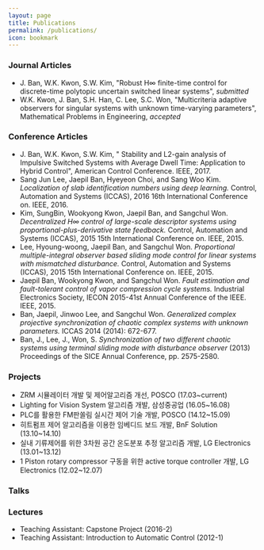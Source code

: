 ```yaml
---
layout: page
title: Publications
permalink: /publications/
icon: bookmark
---
```


### Journal Articles
* J. Ban, W.K. Kwon, S.W. Kim, "Robust H∞ finite-time control for discrete-time polytopic uncertain switched linear systems", *submitted*
* W.K. Kwon, J. Ban, S.H. Han, C. Lee, S.C. Won, "Multicriteria adaptive observers for singular systems with unknown time-varying parameters", Mathematical Problems in Engineering, *accepted* 

### Conference Articles
* J. Ban, W.K. Kwon, S.W. Kim, "  Stability and L2-gain analysis of Impulsive Switched Systems with Average Dwell Time: Application to Hybrid Control", American Control Conference. IEEE, 2017.
* Sang Jun Lee, Jaepil Ban, Hyeyeon Choi, and Sang Woo Kim. *Localization of slab identification numbers using deep learning.* Control, Automation and Systems (ICCAS), 2016 16th International Conference on. IEEE, 2016.
* Kim, SungBin, Wookyong Kwon, Jaepil Ban, and Sangchul Won. *Decentralized H∞ control of large-scale descriptor systems using proportional-plus-derivative state feedback.* Control, Automation and Systems (ICCAS), 2015 15th International Conference on. IEEE, 2015.
* Lee, Hyoung-woong, Jaepil Ban, and Sangchul Won. *Proportional multiple-integral observer based sliding mode control for linear systems with mismatched disturbance.* Control, Automation and Systems (ICCAS), 2015 15th International Conference on. IEEE, 2015.
* Jaepil Ban, Wookyong Kwon, and Sangchul Won. *Fault estimation and fault-tolerant control of vapor compression cycle systems.* Industrial Electronics Society, IECON 2015-41st Annual Conference of the IEEE. IEEE, 2015.
* Ban, Jaepil, Jinwoo Lee, and Sangchul Won. *Generalized complex projective synchronization of chaotic complex systems with unknown parameters.* ICCAS 2014 (2014): 672-677.
* Ban, J., Lee, J., Won, S. *Synchronization of two different chaotic systems using terminal sliding mode with disturbance observer* (2013) Proceedings of the SICE Annual Conference, pp. 2575-2580. 

### Projects
* ZRM 시뮬레이터 개발 및 제어알고리즘 개선, POSCO (17.03~current)
* Lighting for Vision System 알고리즘 개발, 삼성중공업 (16.05~16.08)
* PLC를 활용한 FM판쏠림 실시간 제어 기술 개발, POSCO (14.12~15.09)
* 히트펌프 제어 알고리즘을 이용한 임베디드 보드 개발, BnF Solution (13.10~14.10)
* 실내 기류제어를 위한 3차원 공간 온도분포 추정 알고리즘 개발, LG Electronics (13.01~13.12)
* 1 Piston rotary compressor 구동을 위한 active torque controller 개발, LG Electronics (12.02~12.07)

### Talks


### Lectures
* Teaching Assistant: Capstone Project (2016-2)
* Teaching Assistant: Introduction to Automatic Control (2012-1)
